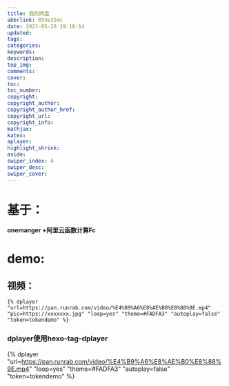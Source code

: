 ```yaml
---
title: 我的网盘
abbrlink: 855e324c
date: 2021-05-26 19:18:14
updated:
tags:
categories:
keywords:
description:
top_img:
comments:
cover:
toc:
toc_number:
copyright:
copyright_author:
copyright_author_href:
copyright_url:
copyright_info:
mathjax:
katex:
aplayer:
highlight_shrink:
aside:
swiper_index: 4
swiper_desc: 
swiper_cover: 
---
```


# 基于：

**onemanger +阿里云函数计算Fc** 

# demo:

## 视频：

```
{% dplayer "url=https://pan.runrab.com/video/%E4%B9%A6%E8%AE%B0%E8%88%9E.mp4" "pic=https://xxxxxxx.jpg" "loop=yes" "theme=#FADFA3" "autoplay=false" "token=tokendemo" %}
```

### dplayer使用hexo-tag-dplayer

{% dplayer "url=https://pan.runrab.com/video/%E4%B9%A6%E8%AE%B0%E8%88%9E.mp4" "loop=yes" "theme=#FADFA3" "autoplay=false" "token=tokendemo" %}

